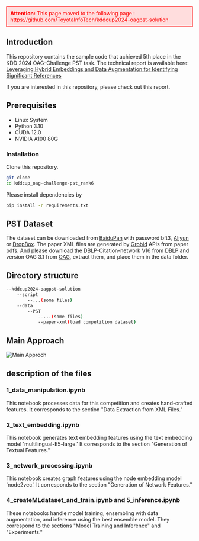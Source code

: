 
<div style="border: 1px solid red; padding: 10px; background-color: #fdd; color: red;">
  <strong>Attention:</strong> This page moved to the following page : https://github.com/ToyotaInfoTech/kddcup2024-oagpst-solution
</div>


## Introduction
This repository contains the sample code that achieved 5th place in the KDD 2024 OAG-Challenge PST task. The technical report is available here: [Leveraging Hybrid Embeddings and Data Augmentation for Identifying Significant References](https://openreview.net/forum?id=Mi5T2wgySR&referrer=%5BAuthor%20Console%5D(%2Fgroup%3Fid%3DKDD.org%2F2024%2FWorkshop%2FOAG-Challenge_Cup%2FAuthors%23your-submissions) "Leveraging Hybrid Embeddings and Data Augmentation for Identifying Significant References")

If you are interested in this repository, please check out this report.

## Prerequisites
- Linux System
- Python 3.10
- CUDA 12.0
- NVIDIA A100 80G

### Installation
Clone this repository.

```bash
git clone 
cd kddcup_oag-challenge-pst_rank6
```

Please install dependencies by

```bash
pip install -r requirements.txt
```

## PST Dataset
The dataset can be downloaded from [BaiduPan](https://pan.baidu.com/s/1I_HZXBx7U0UsRHJL5JJagw?pwd=bft3) with password bft3, [Aliyun](https://open-data-set.oss-cn-beijing.aliyuncs.com/oag-benchmark/kddcup-2024/PST/PST.zip) or [DropBox](https://www.dropbox.com/scl/fi/namx1n55xzqil4zbkd5sv/PST.zip?rlkey=impcbm2acqmqhurv2oj0xxysx&dl=1).
The paper XML files are generated by [Grobid](https://grobid.readthedocs.io/en/latest/Introduction/) APIs from paper pdfs.
And please download the DBLP-Citation-network V16 from [DBLP](https://open.aminer.cn/open/article?id=655db2202ab17a072284bc0c) and version OAG 3.1 from [OAG](https://open.aminer.cn/open/article?id=5965cf249ed5db41ed4f52bf), extract them, and place them in the data folder.


## Directory structure
```bash
--kddcup2024-oagpst-solution
	--script
		--...(some files)
	--data
    	--PST
    		--...(some files)
    		--paper-xml(load competition dataset)
```

## Main Approach

![Main Approch](https://github.com/piendata/kddcup_oag-challenge-pst_rank6/blob/main/figure.jpg "Main Approach")



## description of the files
### 1_data_manipulation.ipynb
This notebook processes data for this competition and creates hand-crafted features. It corresponds to the section "Data Extraction from XML Files."

### 2_text_embedding.ipynb
This notebook generates text embedding features using the text embedding model 'multilingual-E5-large.' It corresponds to the section "Generation of Textual Features."

### 3_network_processing.ipynb
This notebook creates graph features using the node embedding model 'node2vec.' It corresponds to the section "Generation of Network Features."

### 4_createMLdataset_and_train.ipynb and 5_inference.ipynb
These notebooks handle model training, ensembling with data augmentation, and inference using the best ensemble model. They correspond to the sections "Model Training and Inference" and "Experiments."